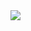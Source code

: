 <img align="center" src="https://github-readme-stats.vercel.app/api?username=qtiptip&show_icons=true&count_private=true&theme=dracula&hide_tidtle=true" />


<!--
**qTipTip/qTipTip** is a ✨ _special_ ✨ repository because its `README.md` (this file) appears on your GitHub profile.

Here are some ideas to get you started:

- 🔭 I’m currently working on ...
- 🌱 I’m currently learning ...
- 👯 I’m looking to collaborate on ...
- 🤔 I’m looking for help with ...
- 💬 Ask me about ...
- 📫 How to reach me: ...
- 😄 Pronouns: ...
- ⚡ Fun fact: ...
-->
